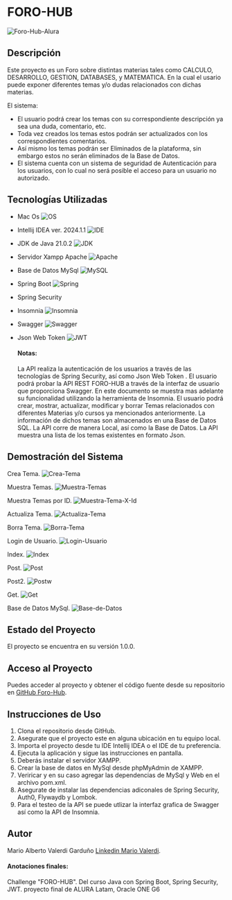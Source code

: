 # FORO-HUB

![Foro-Hub-Alura](img/Foro-Hub-Banner.png)


## Descripción

Este proyecto es un Foro sobre distintas materias tales como CALCULO, DESARROLLO, GESTION, DATABASES,
y MATEMATICA. En la cual el usario puede exponer diferentes temas y/o dudas relacionados con dichas materias.

El sistema:
- El usuario podrá crear los temas con su correspondiente descripción ya sea una duda, comentario, etc.
- Toda vez creados los temas estos podrán ser actualizados con los correspondientes comentarios.
- Así mismo los temas podrán ser Eliminados de la plataforma, sin embargo estos no serán eliminados de la Base de Datos.
- El sistema cuenta con un sistema de seguridad de Autenticación para los usuarios, con lo cual no será posible el acceso para un usuario no autorizado.

## Tecnologías Utilizadas

- Mac Os ![OS](https://img.shields.io/badge/mac%20os-000000?style=for-the-badge&logo=apple&logoColor=white)
- Intellij IDEA ver. 2024.1.1 ![IDE](https://img.shields.io/badge/IntelliJ_IDEA-000000.svg?style=for-the-badge&logo=intellij-idea&logoColor=white)
- JDK de Java 21.0.2 ![JDK](https://img.shields.io/badge/Java-ED8B00?style=for-the-badge&logo=openjdk&logoColor=white)
- Servidor Xampp Apache ![Apache](https://img.shields.io/badge/apache-%23D42029.svg?style=for-the-badge&logo=apache&logoColor=white)
- Base de Datos MySql ![MySQL](https://img.shields.io/badge/mysql-4479A1.svg?style=for-the-badge&logo=mysql&logoColor=white)
- Spring Boot ![Spring](https://img.shields.io/badge/spring-%236DB33F.svg?style=for-the-badge&logo=spring&logoColor=white)
- Spring Security
- Insomnia ![Insomnia](https://img.shields.io/badge/Insomnia-black?style=for-the-badge&logo=insomnia&logoColor=5849BE)
- Swagger ![Swagger](https://img.shields.io/badge/-Swagger-%23Clojure?style=for-the-badge&logo=swagger&logoColor=white)
- Json Web Token ![JWT](https://img.shields.io/badge/JWT-black?style=for-the-badge&logo=JSON%20web%20tokens)


    #### Notas:
    La API realiza la autenticación de los usuarios a través de las tecnologías de Spring Security, así como Json Web Token .
    El usuario podrá probar la API REST FORO-HUB a través de la interfaz de usuario que proporciona Swagger.
    En este documento se muestra mas adelante su funcionalidad utilizando la herramienta de Insomnia.
    El usuario podrá crear, mostrar, actualizar, modificar y borrar Temas relacionados con diferentes Materias y/o cursos ya mencionados anteriormente.
    La información de dichos temas son almacenados en una Base de Datos SQL.
    La API corre de manera Local, así como la Base de Datos.
    La API muestra una lista de los temas existentes en formato Json.
    



## Demostración del Sistema

Crea Tema.
![Crea-Tema](img/01-Insomnia_CreateTema.png)

Muestra Temas.
![Muestra-Temas](img/02-Insomnia_ReadTema.png)

Muestra Temas por ID.
![Muestra-Tema-X-Id](img/03-Insomnia_ReadTemaXid.png)

Actualiza Tema.
![Actualiza-Tema](img/04-Insomnia_UpdateTema.png)

Borra Tema.
![Borra-Tema](img/05-Insomnia_DeleteTema.png)

Login de Usuario.
![Login-Usuario](img/06-Insomnia_LoginTema.png)

Index.
![Index](img/07-swagger_Index.png)

Post.
![Post](img/08-swagger_Post.png)

Post2.
![Postw](img/09-swagger_Post2.png)

Get.
![Get](img/10-swagger_Get.png)

Base de Datos MySql.
![Base-de-Datos](img/11-Base_de_Datos.png)


## Estado del Proyecto

El proyecto se encuentra en su versión 1.0.0.

## Acceso al Proyecto

Puedes acceder al proyecto y obtener el código fuente desde su repositorio en [GitHub Foro-Hub](https://github.com/MAValerdi/Foro-Hub).

## Instrucciones de Uso

1. Clona el repositorio desde GitHub.
2. Asegurate que el proyecto este en alguna ubicación en tu equipo local.
3. Importa el proyecto desde tu IDE Intellij IDEA o el IDE de tu preferencia.
4. Ejecuta la aplicación y sigue las instrucciones en pantalla.
5. Deberás instalar el servidor XAMPP.
6. Crear la base de datos en MySql desde phpMyAdmin de XAMPP.
7. Veriricar y en su caso agregar las dependencias de MySql y Web en el archivo pom.xml.
8. Asegurate de instalar las dependencias adiconales de Spring Security, Auth0, Flywaydb y Lombok.
9. Para el testeo de la API se puede utlizar la interfaz grafica de Swagger así como la API de Insomnia. 


## Autor
Mario Alberto Valerdi Garduño
[Linkedin Mario Valerdi](https://www.linkedin.com/in/mariovalerdi).


#### Anotaciones finales:
Challenge "FORO-HUB".
Del curso Java con Spring Boot, Spring Security, JWT.
proyecto final de ALURA Latam, Oracle ONE G6
